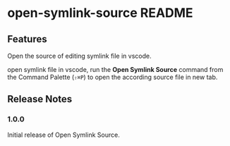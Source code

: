 # open-symlink-source README

## Features

Open the source of editing symlink file in vscode.

open symlink file in vscode, run the **Open Symlink Source** command from the Command Palette (`⇧⌘P`) to open the according source file in new tab.

## Release Notes

### 1.0.0

Initial release of Open Symlink Source.
